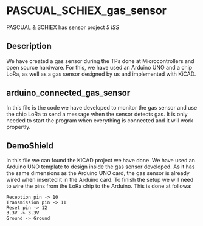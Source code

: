 # PASCUAL_SCHIEX_gas_sensor
PASCUAL & SCHIEX has sensor project  _5 ISS_
## Description
We have created a gas sensor during the TPs done at Microcontrollers and open source hardware. For this, we have used an Arduino UNO and a chip LoRa, as well as a gas sensor designed by us and implemented with KiCAD.
## arduino_connected_gas_sensor
In this file is the code we have developed to monitor the gas sensor and use the chip LoRa to send a message when the sensor detects gas. It is only needed to start the program when everything is connected and it will work propertly.

## DemoShield
In this file we can found the KiCAD project we have done. We have used an Arduino UNO template to design inside the gas sensor developed. As it has the same dimensions as the Arduino UNO card, the gas sensor is already wired when inserted it in the Arduino card. To finish the setup we will need to wire the pins from the LoRa chip to the Arduino. This is done at followa:

```
Reception pin -> 10
Transmission pin -> 11
Reset pin -> 12
3.3V -> 3.3V
Ground -> Ground
```
